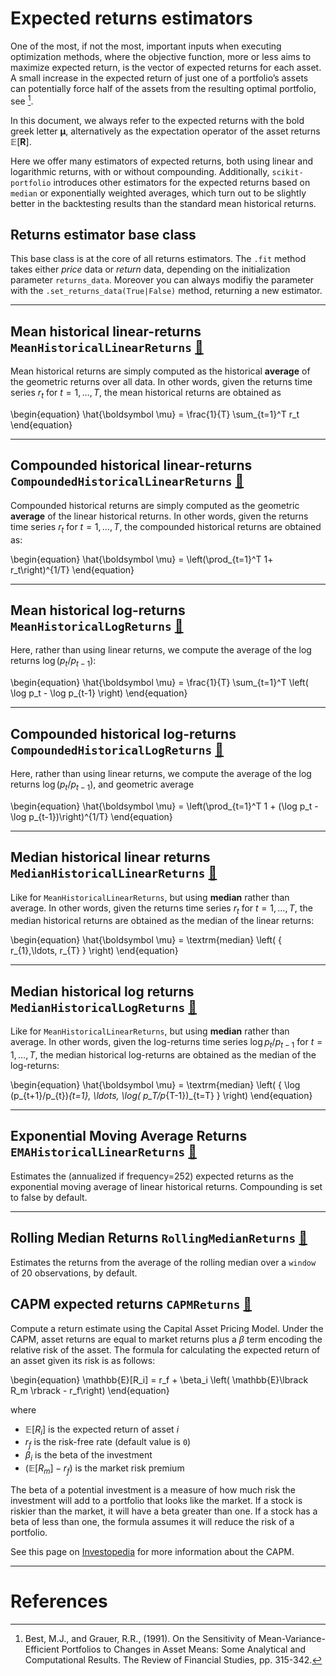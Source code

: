 # Expected returns estimators

One of the most, if not the most, important inputs when executing optimization methods, where the objective function, more or less aims to maximize expected return, is the vector of expected returns for each asset.
A small increase in the expected return of just one of a portfolio’s assets can potentially force half of the assets from the resulting optimal portfolio, see [^1].

In this document, we always refer to the expected returns with the bold greek letter $\boldsymbol \mu$, alternatively as the expectation operator of the asset returns $\mathbb{E}[{\mathbf{R}}]$.

Here we offer many estimators of expected returns, both using linear and logarithmic returns, with or without compounding.
Additionally, `scikit-portfolio` introduces other estimators for the expected returns based on `median` or exponentially weighted averages, which turn out to be slightly better in the backtesting results than the standard mean historical returns.

## Returns estimator base class
This base class is at the core of all returns estimators. 
The `.fit` method takes either *price* data or *return* data, depending on the initialization parameter `returns_data`. Moreover you can always modifiy the parameter with the `.set_returns_data(True|False)` method, returning a new estimator.


<hr>

## Mean historical linear-returns `MeanHistoricalLinearReturns`  [📖](../returns_api#meanhistoricallinearreturns)
Mean historical returns are simply computed as the historical **average** of the geometric returns over all data.
In other words, given the returns time series $r_t$ for $t=1,\dots,T$, the mean historical returns are obtained as

\begin{equation}
\hat{\boldsymbol \mu} = \frac{1}{T} \sum_{t=1}^T r_t
\end{equation}


<hr>

## Compounded historical linear-returns `CompoundedHistoricalLinearReturns` [📖](../returns_api#compoundedhistoricallinearreturns)
Compounded historical returns are simply computed as the geometric **average** of the linear historical returns.
In other words, given the returns time series $r_t$ for $t=1,\dots,T$, the compounded historical returns are obtained as:

\begin{equation}
\hat{\boldsymbol \mu} = \left(\prod_{t=1}^T 1+ r_t\right)^{1/T}
\end{equation}


<hr>

## Mean historical log-returns `MeanHistoricalLogReturns` [📖](../returns_api#meanhistoricallogreturns)
Here, rather than using linear returns, we compute the average of the log returns $\log(p_t/p_{t-1})$:

\begin{equation}
\hat{\boldsymbol \mu} = \frac{1}{T} \sum_{t=1}^T \left( \log p_t - \log p_{t-1} \right)
\end{equation}


<hr>

## Compounded historical log-returns `CompoundedHistoricalLogReturns` [📖](../returns_api#compoundedhistoricallogreturns)
Here, rather than using linear returns, we compute the average of the log returns $\log(p_t/p_{t-1})$, and geometric average

\begin{equation}
\hat{\boldsymbol \mu} = \left(\prod_{t=1}^T 1 + (\log p_t - \log p_{t-1})\right)^{1/T} 
\end{equation}


<hr>

## Median historical linear returns `MedianHistoricalLinearReturns` [📖](../returns_api#medianhistoricallinearreturns)
Like for `MeanHistoricalLinearReturns`, but using **median** rather than average.
In other words, given the returns time series $r_t$ for $t=1,\dots,T$, the median historical returns are obtained as 
the median of the linear returns:

\begin{equation}
\hat{\boldsymbol \mu} = \textrm{median} \left( \{ r_{1},\ldots, r_{T} \} \right)
\end{equation}

<hr>

## Median historical log returns `MedianHistoricalLogReturns` [📖](../returns_api#medianhistoricallogreturns)
Like for `MeanHistoricalLinearReturns`, but using **median** rather than average.
In other words, given the log-returns time series $\log p_t/p_{t-1}$ for $t=1,\dots,T$, the median historical log-returns are obtained as the median 
of the log-returns:

\begin{equation}
\hat{\boldsymbol \mu} = \textrm{median} \left( \{ \log (p_{t+1}/p_{t})_{t=1}, \ldots, \log( p_T/p_{T-1})_{t=T} \} \right)
\end{equation}

<hr>

## Exponential Moving Average Returns `EMAHistoricalLinearReturns` [📖](../returns_api#emahistoricalreturns)
Estimates the (annualized if frequency=252) expected returns as the exponential moving average of linear historical returns.
Compounding is set to false by default.

<hr>

## Rolling Median Returns `RollingMedianReturns` [📖](../returns_api#rollingmedianreturns)
Estimates the returns from the average of the rolling median over a `window` of 20 observations, by default.

## CAPM expected returns `CAPMReturns` [📖](../returns_api#capmreturns)
Compute a return estimate using the Capital Asset Pricing Model. Under the CAPM, asset returns are equal to market 
returns plus a $\beta$ term encoding the relative risk of the asset.
The formula for calculating the expected return of an asset given its risk is as follows:

\begin{equation}
\mathbb{E}[R_i] = r_f + \beta_i \left( \mathbb{E}\lbrack R_m \rbrack - r_f\right)
\end{equation}

where

- $\mathbb{E}[R_i]$ is the expected return of asset $i$
- $r_f$ is the risk-free rate (default value is `0`)
- $\beta_i$ is the beta of the investment
- $\left( \mathbb{E}\lbrack R_m\rbrack - r_f \right)$ is the market risk premium

The beta of a potential investment is a measure of how much risk the investment will add to a portfolio that looks like the market. If a stock is riskier than the market, it will have a beta greater than one. If a stock has a beta of less than one, the formula assumes it will reduce the risk of a portfolio.

See this page on [Investopedia](https://www.investopedia.com/terms/c/capm.asp) for more information about the CAPM.

<hr>

# References
[^1]: Best, M.J., and Grauer, R.R., (1991). On the Sensitivity of Mean-Variance-Efficient Portfolios to Changes in Asset Means: Some Analytical and Computational Results. The Review of Financial Studies, pp. 315-342.
[^3]: Lo, Andrew. "The statistics of Sharpe ratio". Financial Analysts Journal (2003).
